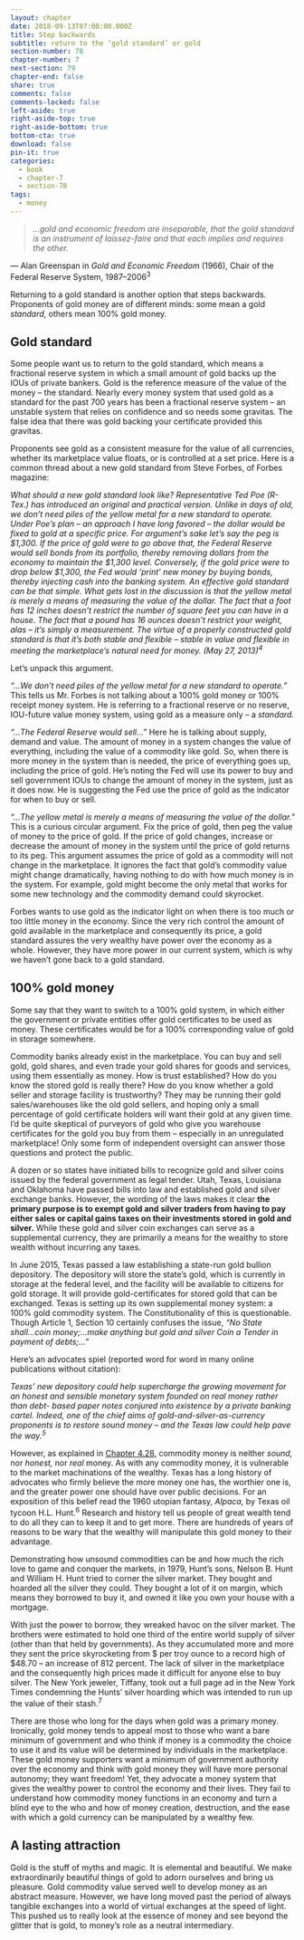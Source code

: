 ```yaml
---
layout: chapter
date: 2018-09-13T07:00:00.000Z
title: Step backwards
subtitle: return to the ‘gold standard’ or gold
section-number: 78
chapter-number: 7
next-section: 79
chapter-end: false
share: true
comments: false
comments-locked: false
left-aside: true
right-aside-top: true
right-aside-bottom: true
bottom-cta: true
download: false
pin-it: true
categories:
  - book
  - chapter-7
  - section-78
tags:
  - money
---
```

> _...gold and economic freedom are inseparable, that the gold standard is
> an instrument of laissez-faire and that each implies and requires the other._

— Alan Greenspan in _Gold and Economic Freedom_ (1966), Chair of the Federal Reserve System, 1987–2006<sup>3</sup>

Returning to a gold standard is another option that steps backwards.
Proponents of gold money are of different minds: some mean a
gold _standard,_ others mean 100% gold money.

## Gold standard

Some people want us to return to the gold standard, which means
a fractional reserve system in which a small amount of gold backs
up the IOUs of private bankers. Gold is the reference measure of the
value of the money – the standard. Nearly every money system that
used gold as a standard for the past 700 years has been a fractional
reserve system – an unstable system that relies on confidence and so
needs some gravitas. The false idea that there was gold backing your
certificate provided this gravitas.

Proponents see gold as a consistent measure for the value of all
currencies, whether its marketplace value floats, or is controlled at a
set price. Here is a common thread about a new gold standard from
Steve Forbes, of Forbes magazine:

_What should a new gold standard look like? Representative Ted Poe (R-Tex.) has
introduced an original and practical version. Unlike in days of old, we don’t need
piles of the yellow metal for a new standard to operate. Under Poe’s plan – an
approach I have long favored – the dollar would be fixed to gold at a specific
price. For argument’s sake let’s say the peg is $1,300. If the price of gold were to go above that, the Federal Reserve would sell bonds from its portfolio, thereby
removing dollars from the economy to maintain the $1,300 level. Conversely, if
the gold price were to drop below $1,300, the Fed would ‘print’ new money by
buying bonds, thereby injecting cash into the banking system.
An effective gold standard can be that simple. What gets lost in the discussion
is that the yellow metal is merely a means of measuring the value of the dollar.
The fact that a foot has 12 inches doesn’t restrict the number of square feet you
can have in a house. The fact that a pound has 16 ounces doesn’t restrict your
weight, alas – it’s simply a measurement. The virtue of a properly constructed
gold standard is that it’s both stable and flexible – stable in value and flexible
in meeting the marketplace’s natural need for money. (May 27, 2013)<sup>4</sup>_

Let’s unpack this argument.

_“...We don’t need piles of the yellow metal for a new standard to operate.”_
This tells us Mr. Forbes is not talking about a 100% gold money or
100% receipt money system. He is referring to a fractional reserve or
no reserve, IOU-future value money system, using gold as a measure
only – a _standard._

_“...The Federal Reserve would sell...”_ Here he is talking about supply,
demand and value. The amount of money in a system changes the
value of everything, including the value of a commodity like gold. So,
when there is more money in the system than is needed, the price
of everything goes up, including the price of gold. He’s noting the
Fed will use its power to buy and sell government IOUs to change the
amount of money in the system, just as it does now. He is suggesting
the Fed use the price of gold as the indicator for when to buy or sell.

_“...The yellow metal is merely a means of measuring the value of the
dollar.”_ This is a curious circular argument. Fix the price of gold,
then peg the value of money to the price of gold. If the price of
gold changes, increase or decrease the amount of money in the
system until the price of gold returns to its peg. This argument
assumes the price of gold as a commodity will not change in the
marketplace. It ignores the fact that gold’s commodity value might
change dramatically, having nothing to do with how much money is
in the system. For example, gold might become the only metal that
works for some new technology and the commodity demand could
skyrocket.

Forbes wants to use gold as the indicator light on when there is too
much or too little money in the economy. Since the very rich control
the amount of gold available in the marketplace and consequently its
price, a gold standard assures the very wealthy have power over the
economy as a whole. However, they have more power in our current
system, which is why we haven’t gone back to a gold standard.

## 100% gold money

Some say that they want to switch to a 100% gold system, in which
either the government or private entities offer gold certificates to be
used as money. These certificates would be for a 100% corresponding
value of gold in storage somewhere.

Commodity banks already exist in the marketplace. You can buy and
sell gold, gold shares, and even trade your gold shares for goods and
services, using them essentially as money. How is trust established?
How do you know the stored gold is really there? How do you know
whether a gold seller and storage facility is trustworthy? They may
be running their gold sales/warehouses like the old gold sellers, and
hoping only a small percentage of gold certificate holders will want
their gold at any given time. I’d be quite skeptical of purveyors of
gold who give you warehouse certificates for the gold you buy from
them – especially in an unregulated marketplace! Only some form
of independent oversight can answer those questions and protect
the public.

A dozen or so states have initiated bills to recognize gold and silver
coins issued by the federal government as legal tender. Utah, Texas,
Louisiana and Oklahoma have passed bills into law and established
gold and silver exchange banks. However, the wording of the laws
makes it clear **the primary purpose is to exempt gold and silver
traders from having to pay either sales or capital gains taxes on
their investments stored in gold and silver.** While these gold and
silver coin exchanges can serve as a supplemental currency, they are
primarily a means for the wealthy to store wealth without incurring
any taxes.

In June 2015, Texas passed a law establishing a state-run gold
bullion depository. The depository will store the state’s gold, which
is currently in storage at the federal level, and the facility will be
available to citizens for gold storage. It will provide gold-certificates
for stored gold that can be exchanged. Texas is setting up its own
supplemental money system: a 100% gold commodity system. The
Constitutionality of this is questionable. Though Article 1, Section
10 certainly confuses the issue, _“No State shall...coin money;...make
anything but gold and silver Coin a Tender in payment of debts;...”_

Here’s an advocates spiel (reported word for word in many online
publications without citation):

_Texas’ new depository could help supercharge the growing movement for an
honest and sensible monetary system founded on real money rather than debt-
based paper notes conjured into existence by a private banking cartel. Indeed,
one of the chief aims of gold-and-silver-as-currency proponents is to restore
sound money – and the Texas law could help pave the way.<sup>5</sup>_

However, as explained in [Chapter 4.28,](https://usmoney.us/book/chapter-4/section-28) commodity money is neither
_sound,_ nor _honest,_ nor _real_ money. As with any commodity money,
it is vulnerable to the market machinations of the wealthy. Texas
has a long history of advocates who firmly believe the more money
one has, the worthier one is, and the greater power one should have
over public decisions. For an exposition of this belief read the 1960
utopian fantasy, _Alpaca,_ by Texas oil tycoon H.L. Hunt.<sup>6</sup> Research
and history tell us people of great wealth tend to do all they can to
keep it and to get more. There are hundreds of years of reasons to
be wary that the wealthy will manipulate this gold money to their
advantage.

Demonstrating how unsound commodities can be and how much
the rich love to game and conquer the markets, in 1979, Hunt’s sons,
Nelson B. Hunt and William H. Hunt tried to corner the silver
market. They bought and hoarded all the silver they could. They
bought a lot of it on margin, which means they borrowed to buy it,
and owned it like you own your house with a mortgage.

With just the power to borrow, they wreaked havoc on the silver
market. The brothers were estimated to hold one third of the entire
world supply of silver (other than that held by governments). As they
accumulated more and more they sent the price skyrocketing from $
per troy ounce to a record high of $48.70 – an increase of 812 percent.
The lack of silver in the marketplace and the consequently high prices
made it difficult for anyone else to buy silver. The New York jeweler,
Tiffany, took out a full page ad in the New York Times condemning
the Hunts’ silver hoarding which was intended to run up the value of
their stash.<sup>7</sup>

There are those who long for the days when gold was a primary
money. Ironically, gold money tends to appeal most to those who
want a bare minimum of government and who think if money is a
commodity the choice to use it and its value will be determined by
individuals in the marketplace. These gold money supporters want
a minimum of government authority over the economy and think
with gold money they will have more personal autonomy; they want
freedom! Yet, they advocate a money system that gives the wealthy
power to control the economy and their lives. They fail to understand
how commodity money functions in an economy and turn a blind
eye to the who and how of money creation, destruction, and the ease
with which a gold currency can be manipulated by a wealthy few.

## A lasting attraction

Gold is the stuff of myths and magic. It is elemental and beautiful.
We make extraordinarily beautiful things of gold to adorn ourselves
and bring us pleasure. Gold commodity value served well to develop
money as an abstract measure. However, we have long moved past
the period of always tangible exchanges into a world of virtual
exchanges at the speed of light. This pushed us to really look at the
essence of money and see beyond the glitter that is gold, to money’s
role as a neutral intermediary.

